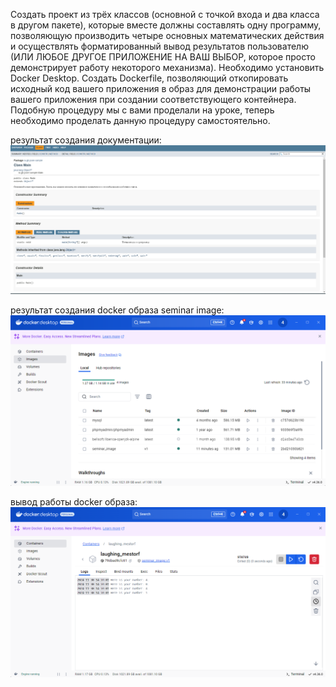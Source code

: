 Создать проект из трёх классов (основной с точкой входа и два класса в другом пакете),
которые вместе должны составлять одну программу, позволяющую производить четыре
основных математических действия и осуществлять форматированный вывод результатов
пользователю (ИЛИ ЛЮБОЕ ДРУГОЕ ПРИЛОЖЕНИЕ НА ВАШ ВЫБОР, которое просто демонстрирует
работу некоторого механизма). 
Необходимо установить Docker Desktop. Создать Dockerfile, 
позволяющий откопировать исходный код вашего приложения в образ для демонстрации 
работы вашего приложения при создании соответствующего контейнера.
Подобную процедуру мы с вами проделали на уроке, теперь необходимо проделать
данную процедуру самостоятельно.

результат создания документации: ![img_2.png](img_2.png)

результат создания docker образа seminar image: ![img.png](img.png)

вывод работы docker образа: ![img_1.png](img_1.png)